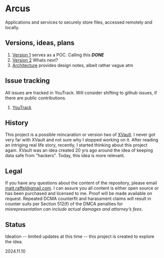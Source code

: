 # Arcus
Applications and services to securely store files, accessed remotely and locally.  



## Versions, ideas, plans
1. [Version 1](docs/V1_Plan.md) serves as a POC.  Calling this ___DONE___
2. [Version 2](docs/V2_Plan.md) Whats next?      
3. [Architecture](docs/arch.md) provides design notes, albeit rather vague atm  

## Issue tracking

All issues are tracked in YouTrack.   Will consider shifting to github issues, if there are public contributions.  
1. [YouTrack](https://tatmangames.youtrack.cloud/agiles/159-6/current)  

## History
This project is a possible reincaration or version two of [XVault](https://github.com/tatmanblue/xvault).  I never got very far with XVault and not sure why I stopped working on it.  After reading an 
intriging real life story, recently, I started thinking about this project again.  XVault was an idea created 20 yrs ago around the idea of keeping data
safe from "hackers".  Today, this idea is more relevant.


## Legal
If you have any questions about the content of the repository, please email [matt.raffel@gmail.com](mailto:matt.raffel@gmail.com). I can assure you all content is either open source or has been purchased and licensed to me. Proof will be made available on request. Repeated DCMA counterfit and harassment claims will result in counter suits per Section 512(f) of the DMCA penalties for _misrepresentation can include actual damages and attorney’s fees_.

## Status
Ideation -- limited updates at this time -- this project is created to explore the idea.  

2024.11.10
